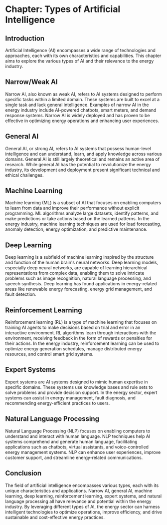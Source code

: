 Chapter: Types of Artificial Intelligence
=========================================

Introduction
------------

Artificial Intelligence (AI) encompasses a wide range of technologies and approaches, each with its own characteristics and capabilities. This chapter aims to explore the various types of AI and their relevance to the energy industry.

Narrow/Weak AI
--------------

Narrow AI, also known as weak AI, refers to AI systems designed to perform specific tasks within a limited domain. These systems are built to excel at a single task and lack general intelligence. Examples of narrow AI in the energy industry include AI-powered chatbots, smart meters, and demand response systems. Narrow AI is widely deployed and has proven to be effective in optimizing energy operations and enhancing user experiences.

General AI
----------

General AI, or strong AI, refers to AI systems that possess human-level intelligence and can understand, learn, and apply knowledge across various domains. General AI is still largely theoretical and remains an active area of research. While general AI has the potential to revolutionize the energy industry, its development and deployment present significant technical and ethical challenges.

Machine Learning
----------------

Machine learning (ML) is a subset of AI that focuses on enabling computers to learn from data and improve their performance without explicit programming. ML algorithms analyze large datasets, identify patterns, and make predictions or take actions based on the learned patterns. In the energy industry, machine learning techniques are used for load forecasting, anomaly detection, energy optimization, and predictive maintenance.

Deep Learning
-------------

Deep learning is a subfield of machine learning inspired by the structure and function of the human brain's neural networks. Deep learning models, especially deep neural networks, are capable of learning hierarchical representations from complex data, enabling them to solve intricate problems such as image recognition, natural language processing, and speech synthesis. Deep learning has found applications in energy-related areas like renewable energy forecasting, energy grid management, and fault detection.

Reinforcement Learning
----------------------

Reinforcement learning (RL) is a type of machine learning that focuses on training AI agents to make decisions based on trial and error in an interactive environment. RL algorithms learn through interactions with the environment, receiving feedback in the form of rewards or penalties for their actions. In the energy industry, reinforcement learning can be used to optimize energy generation schedules, manage distributed energy resources, and control smart grid systems.

Expert Systems
--------------

Expert systems are AI systems designed to mimic human expertise in specific domains. These systems use knowledge bases and rule sets to solve problems and provide decision support. In the energy sector, expert systems can assist in energy management, fault diagnosis, and recommending energy-efficient practices to users.

Natural Language Processing
---------------------------

Natural Language Processing (NLP) focuses on enabling computers to understand and interact with human language. NLP techniques help AI systems comprehend and generate human language, facilitating applications such as chatbots, virtual assistants, and voice-controlled energy management systems. NLP can enhance user experiences, improve customer support, and streamline energy-related communications.

Conclusion
----------

The field of artificial intelligence encompasses various types, each with its unique characteristics and applications. Narrow AI, general AI, machine learning, deep learning, reinforcement learning, expert systems, and natural language processing all have relevance and potential within the energy industry. By leveraging different types of AI, the energy sector can harness intelligent technologies to optimize operations, improve efficiency, and drive sustainable and cost-effective energy practices.
